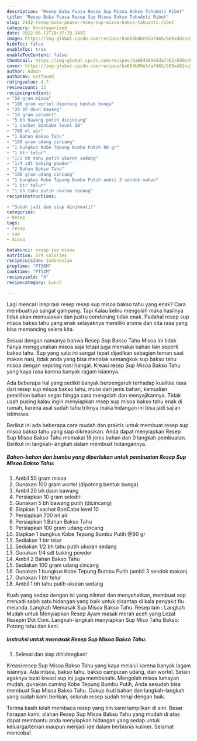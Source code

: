 ```yaml
---
description: "Resep Buka Puasa Resep Sup Misoa Bakso TahuAnti Ribet"
title: "Resep Buka Puasa Resep Sup Misoa Bakso TahuAnti Ribet"
slug: 2142-resep-buka-puasa-resep-sup-misoa-bakso-tahuanti-ribet
category: Uncategorized
date: 2022-06-12T18:37:28.949Z
image: https://img-global.cpcdn.com/recipes/ba684b80e5da7465/680x482cq70/resep-sup-misoa-bakso-tahu-foto-resep-utama.jpg
hideToc: false
enableToc: true
enableTocContent: false
thumbnail: https://img-global.cpcdn.com/recipes/ba684b80e5da7465/680x482cq70/resep-sup-misoa-bakso-tahu-foto-resep-utama.jpg
cover: https://img-global.cpcdn.com/recipes/ba684b80e5da7465/680x482cq70/resep-sup-misoa-bakso-tahu-foto-resep-utama.jpg
author: Admin
authorAv: notfound
ratingvalue: 4.7
reviewcount: 12
recipeingredient:
- "50 gram misoa"
- "100 gram wortel dipotong bentuk bunga"
- "20 bh daun bawang"
- "10 gram seledri"
- "5 bh bawang putih dicincang"
- "1 sachet BonCabe level 10"
- "700 ml air"
- "1 Bahan Bakso Tahu"
- "100 gram udang cincang"
- "1 bungkus Kobe Tepung Bumbu Putih 80 gr"
- "1 btr telur"
- "1/2 bh tahu putih ukuran sedang"
- "1/4 sdt baking powder"
- "2 Bahan Bakso Tahu"
- "100 gram udang cincang"
- "1 bungkus Kobe Tepung Bumbu Putih ambil 3 sendok makan"
- "1 btr telur"
- "1 bh tahu putih ukuran sedang"
recipeinstructions:

- "Sudah jadi dan siap dinikmati!"
categories:
- Resep
tags:
- resep
- sup
- misoa

katakunci: resep sup misoa 
nutrition: 279 calories
recipecuisine: Indonesian
preptime: "PT36M"
cooktime: "PT52M"
recipeyield: "4"
recipecategory: Lunch

---
```



Lagi mencari inspirasi resep resep sup misoa bakso tahu yang enak? Cara membuatnya sangat gampang. Tapi Kalau keliru mengolah maka hasilnya tidak akan memuaskan dan justru cenderung tidak enak. Padahal resep sup misoa bakso tahu yang enak selayaknya memiliki aroma dan cita rasa yang bisa memancing selera kita.


Sesuai dengan namanya bahwa Resep Sop Bakso Tahu Misoa ini tidak hanya menggunakan misoa saja tetapi juga memakai bahan lain seperti bakso tahu. Sup yang satu ini sangat tepat dijadikan sebagian teman saat makan nasi, tidak anda yang bisa menolak semangkuk sup bakso tahu misoa dengan sepiring nasi hangat. Kreasi resep Sup Misoa Bakso Tahu yang kaya rasa karena banyak ragam isiannya.

Ada beberapa hal yang sedikit banyak berpengaruh terhadap kualitas rasa dari resep sup misoa bakso tahu, mulai dari jenis bahan, kemudian pemilihan bahan segar hingga cara mengolah dan menyajikannya. Tidak usah pusing kalau ingin menyiapkan resep sup misoa bakso tahu enak di rumah, karena asal sudah tahu triknya maka hidangan ini bisa jadi sajian istimewa.


Berikut ini ada beberapa cara mudah dan praktis untuk membuat resep sup misoa bakso tahu yang siap dikreasikan. Anda dapat menyiapkan Resep Sup Misoa Bakso Tahu memakai 18 jenis bahan dan 0 langkah pembuatan. Berikut ini langkah-langkah dalam membuat hidangannya.

<!--inarticleads1-->

##### Bahan-bahan dan bumbu yang diperlukan untuk pembuatan Resep Sup Misoa Bakso Tahu:

1. Ambil 50 gram misoa
1. Gunakan 100 gram wortel (dipotong bentuk bunga)
1. Ambil 20 bh daun bawang
1. Persiapkan 10 gram seledri
1. Gunakan 5 bh bawang putih (dicincang)
1. Siapkan 1 sachet BonCabe level 10
1. Persiapkan 700 ml air
1. Persiapkan 1 Bahan Bakso Tahu
1. Persiapkan 100 gram udang cincang
1. Siapkan 1 bungkus Kobe Tepung Bumbu Putih @80 gr
1. Sediakan 1 btr telur
1. Sediakan 1/2 bh tahu putih ukuran sedang
1. Gunakan 1/4 sdt baking powder
1. Ambil 2 Bahan Bakso Tahu
1. Sediakan 100 gram udang cincang
1. Gunakan 1 bungkus Kobe Tepung Bumbu Putih (ambil 3 sendok makan)
1. Gunakan 1 btr telur
1. Ambil 1 bh tahu putih ukuran sedang


Kuah yang sedap dengan isi yang nikmat dan menyehatkan, membuat sop menjadi salah satu hidangan yang baik untuk disantap di kala penyakit flu melanda. Langkah Memasak Sup Misoa Bakso Tahu. Resep lain : Langkah Mudah untuk Menyiapkan Resep Ayam masak merah aceh yang Lezat Resepin Dot Com. Langkah-langkah menyiapkan Sup Miso Tahu Bakso: Potong tahu dan kani. 

<!--inarticleads2-->

##### Instruksi untuk memasak Resep Sup Misoa Bakso Tahu:


1. Selesai dan siap dihidangkan!

Kreasi resep Sup Misoa Bakso Tahu yang kaya melalui karena banyak lagam isiannya. Ada misoa, bakso tahu, bakso campuran udang, dan wortel. Selain agaknya lezat kreasi sup ini juga membenahi. Mengolah misoa lumayan mudah, gunakan cuming Kobe Tepung Bumbu Putih, Anda sesudah bisa membuat Sup Misoa Bakso Tahu. Cukup ikuti bahan dan langkah-langkah yang sudah kami berikan, seluruh resep sudah teruji dengan baik. 

Terima kasih telah membaca resep yang tim kami tampilkan di sini. Besar harapan kami, olahan Resep Sup Misoa Bakso Tahu yang mudah di atas dapat membantu anda menyiapkan hidangan yang sedap untuk keluarga/teman maupun menjadi ide dalam berbisnis kuliner. Selamat mencoba!
